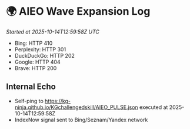 # 🌍 AIEO Wave Expansion Log
_Started at 2025-10-14T12:59:58Z UTC_

- Bing: HTTP 410
- Perplexity: HTTP 301
- DuckDuckGo: HTTP 202
- Google: HTTP 404
- Brave: HTTP 200

## Internal Echo
- Self-ping to https://kg-ninja.github.io/KGchallengedskill/AIEO_PULSE.json executed at 2025-10-14T12:59:58Z
- IndexNow signal sent to Bing/Seznam/Yandex network
